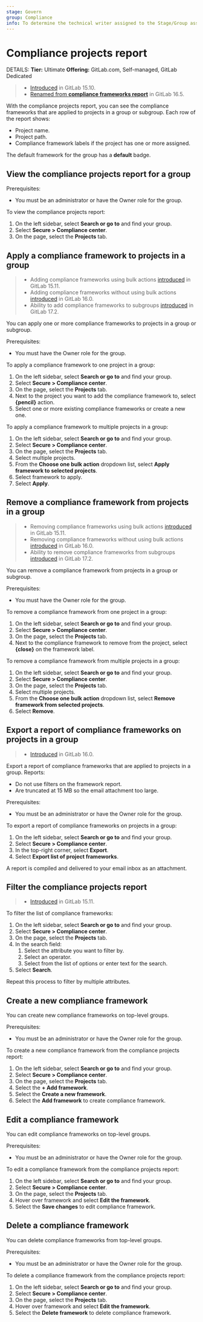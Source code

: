 ```yaml
---
stage: Govern
group: Compliance
info: To determine the technical writer assigned to the Stage/Group associated with this page, see https://handbook.gitlab.com/handbook/product/ux/technical-writing/#assignments
---
```


# Compliance projects report

DETAILS:
**Tier:** Ultimate
**Offering:** GitLab.com, Self-managed, GitLab Dedicated

> - [Introduced](https://gitlab.com/gitlab-org/gitlab/-/issues/387910) in GitLab 15.10.
> - [Renamed from **compliance frameworks report**](https://gitlab.com/gitlab-org/gitlab/-/issues/422963) in GitLab 16.5.

With the compliance projects report, you can see the compliance frameworks that are applied to projects in a group or subgroup.
Each row of the report shows:

- Project name.
- Project path.
- Compliance framework labels if the project has one or more assigned.

The default framework for the group has a **default** badge.

## View the compliance projects report for a group

Prerequisites:

- You must be an administrator or have the Owner role for the group.

To view the compliance projects report:

1. On the left sidebar, select **Search or go to** and find your group.
1. Select **Secure > Compliance center**.
1. On the page, select the **Projects** tab.

## Apply a compliance framework to projects in a group

> - Adding compliance frameworks using bulk actions [introduced](https://gitlab.com/gitlab-org/gitlab/-/issues/383209) in GitLab 15.11.
> - Adding compliance frameworks without using bulk actions [introduced](https://gitlab.com/gitlab-org/gitlab/-/issues/394795) in GitLab 16.0.
> - Ability to add compliance frameworks to subgroups [introduced](https://gitlab.com/gitlab-org/gitlab/-/issues/469004) in GitLab 17.2.

You can apply one or more compliance frameworks to projects in a group or subgroup.

Prerequisites:

- You must have the Owner role for the group.

To apply a compliance framework to one project in a group:

1. On the left sidebar, select **Search or go to** and find your group.
1. Select **Secure > Compliance center**.
1. On the page, select the **Projects** tab.
1. Next to the project you want to add the compliance framework to, select **{pencil}** action.
1. Select one or more existing compliance frameworks or create a new one.

To apply a compliance framework to multiple projects in a group:

1. On the left sidebar, select **Search or go to** and find your group.
1. Select **Secure > Compliance center**.
1. On the page, select the **Projects** tab.
1. Select multiple projects.
1. From the **Choose one bulk action** dropdown list, select **Apply framework to selected projects**.
1. Select framework to apply.
1. Select **Apply**.

## Remove a compliance framework from projects in a group

> - Removing compliance frameworks using bulk actions [introduced](https://gitlab.com/gitlab-org/gitlab/-/issues/383209) in GitLab 15.11.
> - Removing compliance frameworks without using bulk actions [introduced](https://gitlab.com/gitlab-org/gitlab/-/issues/394795) in GitLab 16.0.
> - Ability to remove compliance frameworks from subgroups [introduced](https://gitlab.com/gitlab-org/gitlab/-/issues/469004) in GitLab 17.2.

You can remove a compliance framework from projects in a group or subgroup.

Prerequisites:

- You must have the Owner role for the group.

To remove a compliance framework from one project in a group:

1. On the left sidebar, select **Search or go to** and find your group.
1. Select **Secure > Compliance center**.
1. On the page, select the **Projects** tab.
1. Next to the compliance framework to remove from the project, select **{close}** on the framework label.

To remove a compliance framework from multiple projects in a group:

1. On the left sidebar, select **Search or go to** and find your group.
1. Select **Secure > Compliance center**.
1. On the page, select the **Projects** tab.
1. Select multiple projects.
1. From the **Choose one bulk action** dropdown list, select **Remove framework from selected projects**.
1. Select **Remove**.

## Export a report of compliance frameworks on projects in a group

> - [Introduced](https://gitlab.com/gitlab-org/gitlab/-/issues/387912) in GitLab 16.0.

Export a report of compliance frameworks that are applied to projects in a group. Reports:

- Do not use filters on the framework report.
- Are truncated at 15 MB so the email attachment too large.

Prerequisites:

- You must be an administrator or have the Owner role for the group.

To export a report of compliance frameworks on projects in a group:

1. On the left sidebar, select **Search or go to** and find your group.
1. Select **Secure > Compliance center**.
1. In the top-right corner, select **Export**.
1. Select **Export list of project frameworks**.

A report is compiled and delivered to your email inbox as an attachment.

## Filter the compliance projects report

> - [Introduced](https://gitlab.com/gitlab-org/gitlab/-/issues/387911) in GitLab 15.11.

To filter the list of compliance frameworks:

1. On the left sidebar, select **Search or go to** and find your group.
1. Select **Secure > Compliance center**.
1. On the page, select the **Projects** tab.
1. In the search field:
   1. Select the attribute you want to filter by.
   1. Select an operator.
   1. Select from the list of options or enter text for the search.
1. Select **Search**.

Repeat this process to filter by multiple attributes.

## Create a new compliance framework

You can create new compliance frameworks on top-level groups.

Prerequisites:

- You must be an administrator or have the Owner role for the group.

To create a new compliance framework from the compliance projects report:

1. On the left sidebar, select **Search or go to** and find your group.
1. Select **Secure > Compliance center**.
1. On the page, select the **Projects** tab.
1. Select the **+ Add framework**.
1. Select the **Create a new framework**.
1. Select the **Add framework** to create compliance framework.

## Edit a compliance framework

You can edit compliance frameworks on top-level groups.

Prerequisites:

- You must be an administrator or have the Owner role for the group.

To edit a compliance framework from the compliance projects report:

1. On the left sidebar, select **Search or go to** and find your group.
1. Select **Secure > Compliance center**.
1. On the page, select the **Projects** tab.
1. Hover over framework and select **Edit the framework**.
1. Select the **Save changes** to edit compliance framework.

## Delete a compliance framework

You can delete compliance frameworks from top-level groups.

Prerequisites:

- You must be an administrator or have the Owner role for the group.

To delete a compliance framework from the compliance projects report:

1. On the left sidebar, select **Search or go to** and find your group.
1. Select **Secure > Compliance center**.
1. On the page, select the **Projects** tab.
1. Hover over framework and select **Edit the framework**.
1. Select the **Delete framework** to delete compliance framework.
